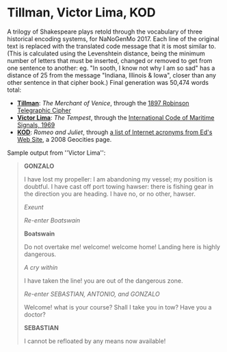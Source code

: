 # Tillman, Victor Lima, KOD

A trilogy of Shakespeare plays retold through the vocabulary of three historical encoding systems, for NaNoGenMo 2017. Each line of the original text is replaced with the translated code message that it is most similar to. (This is calculated using the Levenshtein distance, being the minimum number of letters that must be inserted, changed or removed to get from one sentence to another: eg. "In sooth, I know not why I am so sad" has a distance of 25 from the message "Indiana, Illinois & Iowa", closer than any other sentence in that cipher book.) Final generation was 50,474 words total:

* [**Tillman**](http://kevan.org/nanogenmo/Tillman-171130.html): _The Merchant of Venice_, through the [1897 Robinson Telegraphic Cipher](http://www.gutenberg.org/ebooks/48232)
* [**Victor Lima**](http://kevan.org/nanogenmo/Victor%20Lima-171130.html): _The Tempest_, through the [International Code of Maritime Signals, 1969](http://bibliotheque-des-usages.cde-montpellier.com/sites/default/files/usages/catalogue/International_Code_of_signals.pdf)
* [**KOD**](http://kevan.org/nanogenmo/KOD-171130.html): _Romeo and Juliet_, through [a list of Internet acronyms from Ed's Web Site](http://www.oocities.org/eedd88/abbreviations.html), a 2008 Geocities page.

Sample output from ''Victor Lima'':

>**GONZALO**
>
>    I have lost my propeller: I am abandoning my vessel; my
>    position is doubtful. I have cast off port towing hawser:
>    there is fishing gear in the direction you are heading. I
>    have no, or no other, hawser.
>
>    _Exeunt_
>
>    _Re-enter Boatswain_
>
>**Boatswain**
>
>    Do not overtake me! welcome! welcome home! Landing here is
>    highly dangerous.
>
>    _A cry within_
>
>    I have taken the line! you are out of the dangerous zone.
>
>    _Re-enter SEBASTIAN, ANTONIO, and GONZALO_
>
>    Welcome! what is your course? Shall I take you in tow? Have
>    you a doctor? 
>
>**SEBASTIAN**
>
>    I cannot be refloated by any means now available! 
